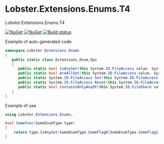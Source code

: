 # Lobster.Extensions.Enums.T4
Lobster.Extensions.Enums.T4

[![NuGet](https://img.shields.io/nuget/v/Lobster.Extensions.Enums.T4.svg)](https://www.nuget.org/packages/Lobster.Extensions.Enums.T4)
[![NuGet](https://img.shields.io/nuget/dt/Lobster.Extensions.Enums.T4.svg)](https://www.nuget.org/packages/Lobster.Extensions.Enums.T4)
[![Build status](https://ci.appveyor.com/api/projects/status/4kj0q18frf3me7h7?svg=true)](https://ci.appveyor.com/project/lobster2012-user/lobster-extensions-enums-t4)


Example of auto-generated code

```csharp
namespace Lobster.Extensions.Enums
{
   public static class Extensions_Enum_Ops
   {
      public static bool IsAnySet(this System.IO.FileAccess value, System.IO.FileAccess flags) => (value & flags) != 0;
      public static bool AreAllSet(this System.IO.FileAccess value, System.IO.FileAccess flags) => (value & flags) == flags;
      public static System.IO.FileAccess Set(this System.IO.FileAccess value, System.IO.FileAccess flags) => value | flags;
      public static System.IO.FileAccess Reset(this System.IO.FileAccess value, System.IO.FileAccess flags) => value & ~flags;
      public static bool ContainsOnlyAnyOf(this System.IO.FileShare value, System.IO.FileShare flags) => (value & ~flags) == 0;
   }
}
```

Example of use

```csharp
using Lobster.Extensions.Enums;

bool SomeFunc(SomeEnumType type)
{
    return type.IsAnySet(SomeEnumType.SomeFlag0|SomeEnumType.SomeFlag1);
}
```
